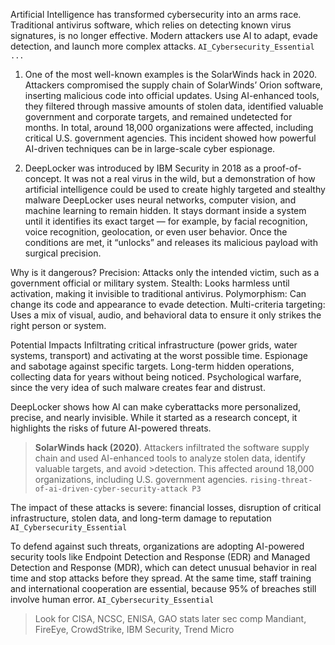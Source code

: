Artificial Intelligence has transformed cybersecurity into an arms race. 
Traditional antivirus software, which relies on detecting known virus signatures, is no longer effective. 
Modern attackers use AI to adapt, evade detection, and launch more complex attacks. `AI_Cybersecurity_Essential ...`

1. One of the most well-known examples is the SolarWinds hack in 2020.
Attackers compromised the supply chain of SolarWinds’ Orion software, inserting malicious code into official updates. Using AI-enhanced tools, they filtered through massive amounts of stolen data, identified valuable government and corporate targets, and remained undetected for months. In total, around 18,000 organizations were affected, including critical U.S. government agencies. This incident showed how powerful AI-driven techniques can be in large-scale cyber espionage.

2. DeepLocker was introduced by IBM Security in 2018 as a proof-of-concept. It was not a real virus in the wild, but a demonstration of how artificial intelligence could be used to create highly targeted and stealthy malware
  DeepLocker uses neural networks, computer vision, and machine learning to remain hidden. It stays dormant inside a system until it identifies its exact target — for example, by facial recognition, voice recognition, geolocation, or even user behavior. Once the conditions are met, it “unlocks” and releases its malicious payload with surgical precision.

Why is it dangerous?
Precision: Attacks only the intended victim, such as a government official or military system.
Stealth: Looks harmless until activation, making it invisible to traditional antivirus.
Polymorphism: Can change its code and appearance to evade detection.
Multi-criteria targeting: Uses a mix of visual, audio, and behavioral data to ensure it only strikes the right person or system.

Potential Impacts
Infiltrating critical infrastructure (power grids, water systems, transport) and activating at the worst possible time.
Espionage and sabotage against specific targets.
Long-term hidden operations, collecting data for years without being noticed.
Psychological warfare, since the very idea of such malware creates fear and distrust.

DeepLocker shows how AI can make cyberattacks more personalized, precise, and nearly invisible. While it started as a research concept, it highlights the risks of future AI-powered threats.

>**SolarWinds hack (2020)**. Attackers infiltrated the software supply chain and used AI-enhanced tools to analyze stolen data, identify valuable targets, and avoid >detection. 
>This affected around 18,000 organizations, including U.S. government agencies. `rising-threat-of-ai-driven-cyber-security-attack P3`


The impact of these attacks is severe: financial losses, disruption of critical infrastructure, stolen data, and long-term damage to reputation `AI_Cybersecurity_Essential`

To defend against such threats, organizations are adopting AI-powered security tools like Endpoint Detection and Response (EDR) and Managed Detection and Response (MDR), 
which can detect unusual behavior in real time and stop attacks before they spread.
At the same time, staff training and international cooperation are essential, because 95% of breaches still involve human error. `AI_Cybersecurity_Essential`


>Look for CISA, NCSC, ENISA, GAO stats later
>sec comp Mandiant, FireEye, CrowdStrike, IBM Security, Trend Micro
